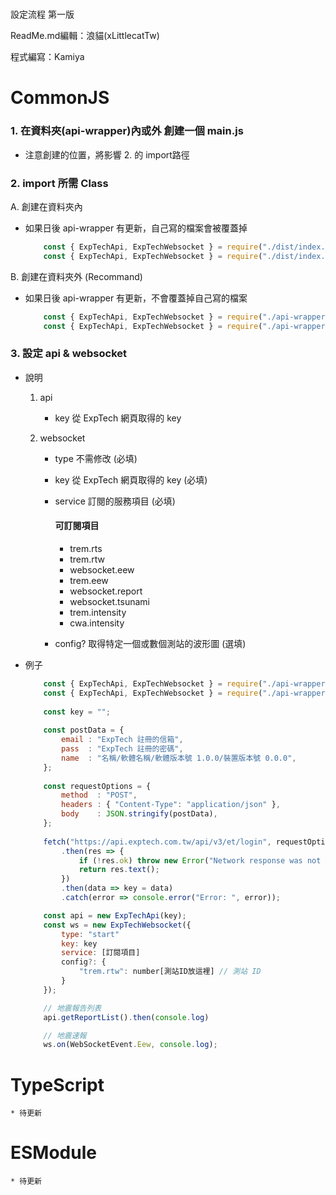 #

設定流程 第一版

ReadMe.md編輯：浪貓(xLittlecatTw)

程式編寫：Kamiya

#

# CommonJS
### 1. 在資料夾(api-wrapper)內或外 創建一個 main.js
* 注意創建的位置，將影響 2. 的 import路徑

### 2. import 所需 Class

A. 創建在資料夾內 

* 如果日後 api-wrapper 有更新，自己寫的檔案會被覆蓋掉

    ```js
        const { ExpTechApi, ExpTechWebsocket } = require("./dist/index.js");
        const { ExpTechApi, ExpTechWebsocket } = require("./dist/index.min.js");
    ```

B. 創建在資料夾外 (Recommand) 

* 如果日後 api-wrapper 有更新，不會覆蓋掉自己寫的檔案

    ```js
        const { ExpTechApi, ExpTechWebsocket } = require("./api-wrapper/dist/index.js");
        const { ExpTechApi, ExpTechWebsocket } = require("./api-wrapper/dist/index.min.js");
    ```

### 3. 設定 api & websocket
        
* 說明
        
    1. api 
            
        * key 從 ExpTech 網頁取得的 key

    2. websocket
        *    type    不需修改  (必填)
        *    key     從 ExpTech 網頁取得的 key (必填)
        *    service 訂閱的服務項目 (必填)
             
                #### **可訂閱項目**
                *    trem.rts
                *    trem.rtw
                *    websocket.eew
                *    trem.eew
                *    websocket.report
                *    websocket.tsunami
                *    trem.intensity
                *    cwa.intensity
                
        *    config? 取得特定一個或數個測站的波形圖 (選填)

* 例子  
    ```js
        const { ExpTechApi, ExpTechWebsocket } = require("./api-wrapper/dist/index.js");
        const { ExpTechApi, ExpTechWebsocket } = require("./api-wrapper/dist/index.min.js");
        
        const key = "";
        
        const postData = {
            email : "ExpTech 註冊的信箱",
            pass  : "ExpTech 註冊的密碼",
            name  : "名稱/軟體名稱/軟體版本號 1.0.0/裝置版本號 0.0.0",
        };
        
        const requestOptions = {
            method  : "POST",
            headers : { "Content-Type": "application/json" },
            body    : JSON.stringify(postData),
        };
        
        fetch("https://api.exptech.com.tw/api/v3/et/login", requestOptions)
            .then(res => {
                if (!res.ok) throw new Error("Network response was not ok");
                return res.text();
            })
            .then(data => key = data)
            .catch(error => console.error("Error: ", error));
    
        const api = new ExpTechApi(key);
        const ws = new ExpTechWebsocket({
            type: "start"
            key: key
            service: [訂閱項目]
            config?: {
                "trem.rtw": number[測站ID放這裡] // 測站 ID
            }
        });

        // 地震報告列表
        api.getReportList().then(console.log)

        // 地震速報
        ws.on(WebSocketEvent.Eew, console.log);
    ```

# TypeScript
    * 待更新

# ESModule
    * 待更新